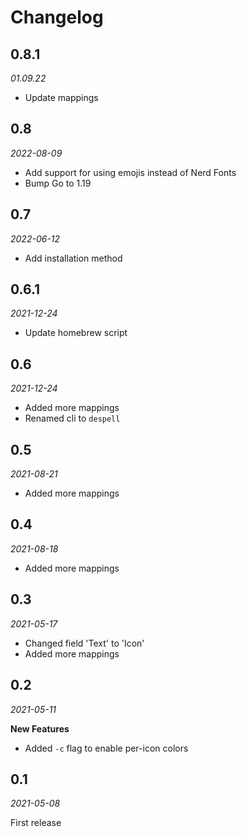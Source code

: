 # Changelog

## 0.8.1
_01.09.22_

- Update mappings


## 0.8
_2022-08-09_

- Add support for using emojis instead of Nerd Fonts
- Bump Go to 1.19

## 0.7
_2022-06-12_

- Add installation method

## 0.6.1
_2021-12-24_

- Update homebrew script

## 0.6
_2021-12-24_

- Added more mappings
- Renamed cli to `despell`
 
## 0.5
_2021-08-21_

- Added more mappings

## 0.4
_2021-08-18_

- Added more mappings

## 0.3
_2021-05-17_

- Changed field 'Text' to 'Icon'
- Added more mappings

## 0.2
_2021-05-11_

**New Features**
- Added `-c` flag to enable per-icon colors 

## 0.1
_2021-05-08_

First release
